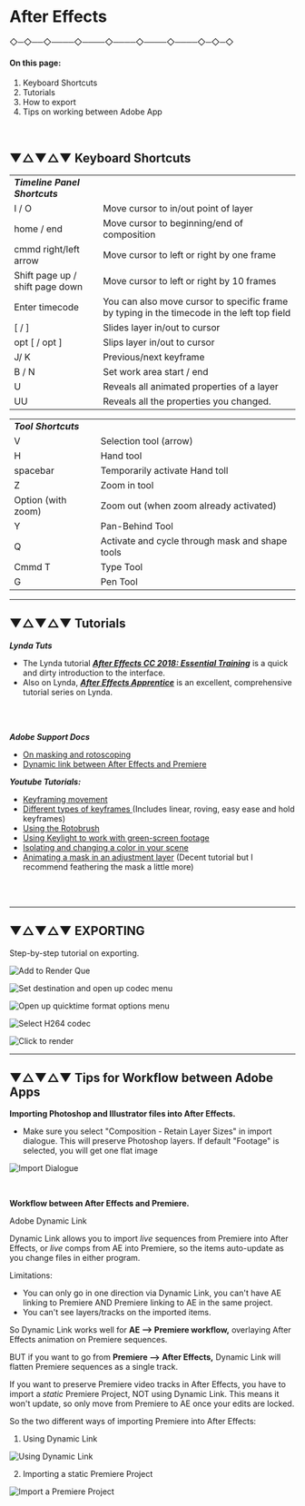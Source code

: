 
# After Effects


 ◇─◇──◇────◇────◇────◇────◇────◇─◇─◇
<br />


#### On this page:

1. Keyboard Shortcuts
2. Tutorials
3. How to export
4. Tips on working between Adobe App

<br />

## ▼△▼△▼ Keyboard Shortcuts

|                                 |                                                                                            |
|---------------------------------|--------------------------------------------------------------------------------------------|
| ***Timeline Panel Shortcuts***                  |                                                                                            |
| I / O                           | Move cursor to in/out point of layer                                                       |
| home / end                      | Move cursor to beginning/end of composition                                                |
| cmmd right/left arrow           | Move cursor to left or right by one frame                                                  |
| Shift page up / shift page down | Move cursor to left or right by 10 frames                                                  |
| Enter timecode                  | You can also move cursor to specific frame by typing in the timecode in the left top field |
| [ / ]                           | Slides layer in/out to cursor                                                              |
| opt [ / opt ]                   | Slips layer in/out to cursor                                                               |
| J/ K                            | Previous/next keyframe                                                                     |
| B / N                           | Set work area start / end                                                                  |
| U                               | Reveals all animated properties of a layer                                                 |
| UU                              | Reveals all the properties you changed.                                                    |


|                    |                                                 |
|--------------------|-------------------------------------------------|
| ***Tool Shortcuts***     |                                                 |
| V                  | Selection tool (arrow)                          |
| H                  | Hand tool                                       |
| spacebar           | Temporarily activate Hand toll                  |
| Z                  | Zoom in tool                                    |
| Option (with zoom) | Zoom out (when zoom already activated)          |
| Y                  | Pan-Behind Tool                                 |
| Q                  | Activate and cycle through mask and shape tools |
| Cmmd  T            | Type Tool                                       |
| G                  | Pen Tool                                        |

---

## ▼△▼△▼ Tutorials

***Lynda Tuts***
* The Lynda tutorial ***[After Effects CC 2018: Essential Training](https://www.lynda.com/After-Effects-tutorials/After-Effects-CC-2018-Essential-Training-Basics/651227-2.html)*** is a quick and dirty introduction to the interface.
* Also on Lynda, ***[After Effects Apprentice](https://www.lynda.com/After-Effects-CS5-tutorials/apprentice-series-basic-animation/78544-2.html?srchtrk=index%3a9%0alinktypeid%3a2%0aq%3aafter+effects+apprentice%0apage%3a1%0as%3arelevance%0asa%3atrue%0aproducttypeid%3a2)*** is an excellent, comprehensive tutorial series on Lynda.

<br />
<br />

***Adobe Support Docs***
* [On masking and rotoscoping](https://helpx.adobe.com/after-effects/using/animating-shape-paths-masks.html)
* [Dynamic link between After Effects and Premiere](https://helpx.adobe.com/premiere-pro/using/dynamic-link.html)

***Youtube Tutorials:***
* [Keyframing movement](https://www.youtube.com/watch?v=u5YxwHkjMHc)
* [Different types of keyframes ](https://www.youtube.com/watch?v=t5rOILpSqcM) (Includes linear, roving, easy ease and hold keyframes)
* [Using the Rotobrush](https://www.youtube.com/watch?v=EoQLE57XzT0)
* [Using Keylight to work with green-screen footage](https://www.youtube.com/watch?v=5dbr105_gSs)
* [Isolating and changing a color in your scene](https://www.youtube.com/watch?v=PtVo6XwA13A)
* [Animating a mask in an adjustment layer](https://www.youtube.com/watch?v=StCBpTIwOFE) (Decent tutorial but I recommend feathering the mask a little more)
<br />
<br />

---

## ▼△▼△▼ EXPORTING

Step-by-step tutorial on exporting.

![Add to Render Que](assets/AE_exporting_01.png)

![Set destination and open up codec menu](assets/AE_exporting_02.png)

![Open up quicktime format options menu](assets/AE_exporting_03.png)

![Select H264 codec](assets/AE_exporting_04.png)

![Click to render](assets/AE_exporting_05.png)

---

## ▼△▼△▼ Tips for Workflow between Adobe Apps

**Importing Photoshop and Illustrator files into After Effects.**
  * Make sure you select "Composition - Retain Layer Sizes" in import dialogue. This will preserve Photoshop layers. If default "Footage" is selected, you will get one flat image

![Import Dialogue](assets/AE_importPhotoshop+IllustratorFiles.png)

<br />

**Workflow between After Effects and Premiere.**

Adobe Dynamic Link

Dynamic Link allows you to import *live* sequences from Premiere into After Effects, or *live* comps from AE into Premiere, so the items auto-update as you change files in either program.

Limitations:
* You can only go in one direction via Dynamic Link, you can't have AE linking to Premiere AND Premiere linking to AE in the same project.
* You can't see layers/tracks on the imported items.

So Dynamic Link works well for **AE --> Premiere workflow,** overlaying After Effects animation on Premiere sequences.

BUT if you want to go from **Premiere --> After Effects,** Dynamic Link will flatten Premiere sequences as a single track.

If you want to preserve Premiere video tracks in After Effects, you have to import a *static* Premiere Project, NOT using Dynamic Link. This means it won't update, so only move from Premiere to AE once your edits are locked.

So the two different ways of importing Premiere into After Effects:

1. Using Dynamic Link

![Using Dynamic Link](assets/AE_DynamicLinkPremiere.png)

2. Importing a static Premiere Project

![Import a Premiere Project](assets/AE_ImportPremiereProj.png)

<br />
<br />
